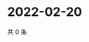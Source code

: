 # 2022-02-20

共 0 条

<!-- BEGIN WEIBO -->
<!-- 最后更新时间 Sun Feb 20 2022 00:01:22 GMT+0800 (China Standard Time) -->

<!-- END WEIBO -->
